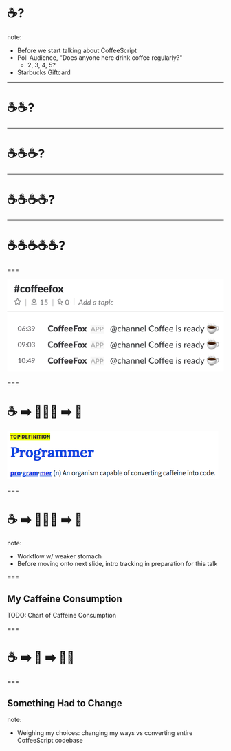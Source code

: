 # ☕️?

note:
- Before we start talking about CoffeeScript
- Poll Audience, "Does anyone here drink coffee regularly?"
  - 2, 3, 4, 5?
- Starbucks Giftcard

---

# ☕️☕️?

---

# ☕️☕️☕️?

---

# ☕️☕️☕️☕️?

---

# ☕️☕️☕️☕️☕️?

===

![Slack CoffeeFox](resources/img/slides/coffeefox.png)

===

# ☕️ ➡️ 👩🏽‍💻 ➡️ 📄

![Urban Dictionary Definition of a Programmer](resources/img/slides/urban-dictionary-programmer.png)

===

# ☕️ ➡️ 👨🏻‍💻 ➡️ 💩

note:
- Workflow w/ weaker stomach
- Before moving onto next slide, intro tracking in preparation for this talk

===

## My Caffeine Consumption

TODO: Chart of Caffeine Consumption

===

# ☕️ ➡️ 🤖 ➡️ 💩📄

===

## Something Had to Change

note:
- Weighing my choices: changing my ways vs converting entire CoffeeScript codebase
